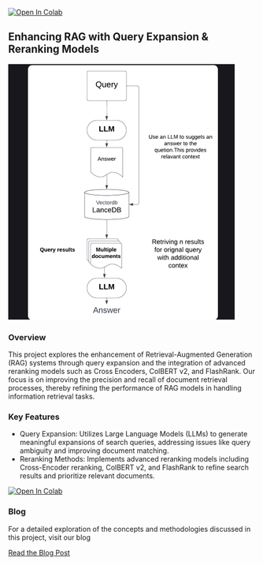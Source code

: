 <a href="https://colab.research.google.com/github/lancedb/vectordb-recipes/blob/main/examples/QueryExpansion&Reranker/main.ipynb"><img src="https://colab.research.google.com/assets/colab-badge.svg" alt="Open In Colab"></a>

## Enhancing RAG with Query Expansion & Reranking Models
![image](../../assets/query-expansion.png)


### Overview
This project explores the enhancement of Retrieval-Augmented Generation (RAG) systems through query 
expansion and the integration of advanced reranking models such as Cross Encoders, ColBERT v2, and FlashRank.
Our focus is on improving the precision and recall of document retrieval processes, thereby refining the performance of RAG models in handling information retrieval tasks.

### Key Features
- Query Expansion: Utilizes Large Language Models (LLMs) to generate meaningful expansions of search queries, addressing issues like query ambiguity and improving document matching.
- Reranking Methods: Implements advanced reranking models including Cross-Encoder reranking, ColBERT v2, and FlashRank to refine search results and prioritize relevant documents.
   
 <a href="https://colab.research.google.com/github/lancedb/vectordb-recipes/blob/main/examples/QueryExpansion&Reranker/main.ipynb"><img src="https://colab.research.google.com/assets/colab-badge.svg" alt="Open In Colab"></a>

### Blog
For a detailed exploration of the concepts and methodologies discussed in this project, 
visit our blog

[Read the Blog Post](https://blog.lancedb.com/improving-rag-with-query-expansion-reranking-models/)
